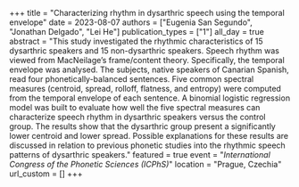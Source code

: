 +++
title = "Characterizing rhythm in dysarthric speech using the temporal envelope"
date = 2023-08-07
authors = ["Eugenia San Segundo", "Jonathan Delgado", "Lei He"]
publication_types = ["1"]
all_day = true
abstract = "This study investigated the rhythmic characteristics of 15 dysarthric speakers and 15 non-dysarthric speakers. Speech rhythm was viewed from MacNeilage’s frame/content theory. Specifically, the temporal envelope was analysed. The subjects, native speakers of Canarian Spanish, read four phonetically-balanced sentences. Five common spectral measures (centroid, spread, rolloff, flatness, and entropy) were computed from the temporal envelope of each sentence. A binomial logistic regression model was built to evaluate how well the five spectral measures can characterize speech rhythm in dysarthric speakers versus the control group. The results show that the dysarthric group present a significantly lower centroid and lower spread. Possible explanations for these results are discussed in relation to previous phonetic studies into the rhythmic speech patterns of dysarthric speakers."
featured = true
event = "*International Congress of the Phonetic Sciences (ICPhS)*"
location = "Prague, Czechia"
url_custom = []
+++

